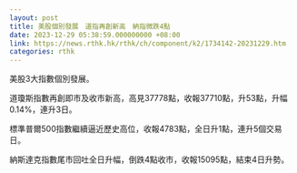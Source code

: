 ```yaml
---
layout: post
title: 美股個別發展　道指再創新高　納指微跌4點
date: 2023-12-29 05:38:59.000000000 +08:00
link: https://news.rthk.hk/rthk/ch/component/k2/1734142-20231229.htm
categories: rthk
---
```


美股3大指數個別發展。

道瓊斯指數再創即市及收市新高，高見37778點，收報37710點，升53點，升幅0.14%，連升3日。

標準普爾500指數繼續逼近歷史高位，收報4783點，全日升1點，連升5個交易日。

納斯達克指數尾市回吐全日升幅，倒跌4點收市，收報15095點，結束4日升勢。
